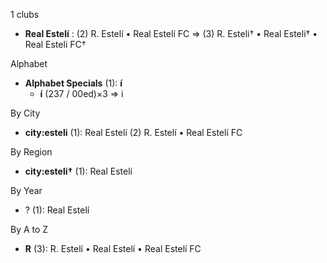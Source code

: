 1 clubs

- **Real Estelí** : (2) R. Estelí • Real Estelí FC => (3) R. Esteli† • Real Esteli† • Real Esteli FC†




Alphabet

- **Alphabet Specials** (1):  **í** 
  - **í** (237 / 00ed)×3 => i




By City

- **city:esteli** (1): Real Estelí  (2) R. Estelí • Real Estelí FC




By Region

- **city:esteli†** (1):   Real Estelí




By Year

- ? (1):   Real Estelí






By A to Z

- **R** (3): R. Estelí • Real Estelí • Real Estelí FC




